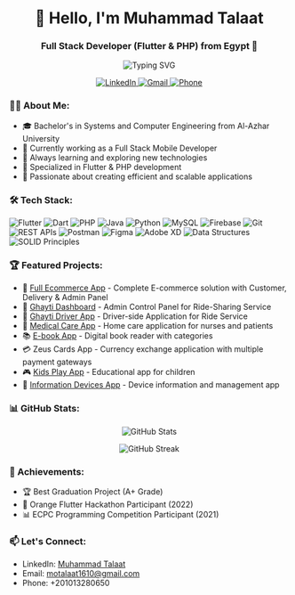 <h1 align="center">👋 Hello, I'm Muhammad Talaat</h1>
<h3 align="center">Full Stack Developer (Flutter & PHP) from Egypt 🌟</h3>

<p align="center">
  <img src="https://readme-typing-svg.demolab.com?font=Fira+Code&duration=3000&pause=1000&center=true&vCenter=true&width=435&lines=Full+Stack+Developer;Flutter+Developer;Mobile+App+Developer;1%2B+Years+of+Experience" alt="Typing SVG" />
</p>

<p align="center">
  <a href="https://www.linkedin.com/in/engmota">
    <img src="https://img.shields.io/badge/LinkedIn-0077B5?style=for-the-badge&logo=linkedin&logoColor=white" alt="LinkedIn"/>
  </a>
  <a href="mailto:motalaat1610@gmail.com">
    <img src="https://img.shields.io/badge/Gmail-D14836?style=for-the-badge&logo=gmail&logoColor=white" alt="Gmail"/>
  </a>
  <a href="tel:+201013280650">
    <img src="https://img.shields.io/badge/Phone-00C300?style=for-the-badge&logo=whatsapp&logoColor=white" alt="Phone"/>
  </a>
</p>

### 👨‍💻 About Me:
- 🎓 Bachelor's in Systems and Computer Engineering from Al-Azhar University
- 💼 Currently working as a Full Stack Mobile Developer
- 🌱 Always learning and exploring new technologies
- 📱 Specialized in Flutter & PHP development
- 🚀 Passionate about creating efficient and scalable applications

### 🛠️ Tech Stack:
<p align="left">
  <img src="https://img.shields.io/badge/Flutter-02569B?style=for-the-badge&logo=flutter&logoColor=white" alt="Flutter"/>
  <img src="https://img.shields.io/badge/Dart-0175C2?style=for-the-badge&logo=dart&logoColor=white" alt="Dart"/>
  <img src="https://img.shields.io/badge/PHP-777BB4?style=for-the-badge&logo=php&logoColor=white" alt="PHP"/>
  <img src="https://img.shields.io/badge/Java-ED8B00?style=for-the-badge&logo=openjdk&logoColor=white" alt="Java"/>
  <img src="https://img.shields.io/badge/Python-3776AB?style=for-the-badge&logo=python&logoColor=white" alt="Python"/>
  <img src="https://img.shields.io/badge/MySQL-4479A1?style=for-the-badge&logo=mysql&logoColor=white" alt="MySQL"/>
  <img src="https://img.shields.io/badge/Firebase-FFCA28?style=for-the-badge&logo=firebase&logoColor=black" alt="Firebase"/>
  <img src="https://img.shields.io/badge/Git-F05032?style=for-the-badge&logo=git&logoColor=white" alt="Git"/>
  <img src="https://img.shields.io/badge/REST_APIs-009688?style=for-the-badge&logo=fastapi&logoColor=white" alt="REST APIs"/>
  <img src="https://img.shields.io/badge/Postman-FF6C37?style=for-the-badge&logo=postman&logoColor=white" alt="Postman"/>
  <img src="https://img.shields.io/badge/Figma-F24E1E?style=for-the-badge&logo=figma&logoColor=white" alt="Figma"/>
  <img src="https://img.shields.io/badge/Adobe%20XD-FF61F6?style=for-the-badge&logo=adobe%20xd&logoColor=white" alt="Adobe XD"/>
  <img src="https://img.shields.io/badge/Data_Structures-FF6B6B?style=for-the-badge&logo=treehouse&logoColor=white" alt="Data Structures"/>
  <img src="https://img.shields.io/badge/SOLID-4C4C4C?style=for-the-badge&logo=solid&logoColor=white" alt="SOLID Principles"/>
</p>

### 🏆 Featured Projects:
- 📱 [Full Ecommerce App](https://github.com/mohamad-talaat/Full_Ecommerce-app-Flutter-PHP-Customer) - Complete E-commerce solution with Customer, Delivery & Admin Panel
- 🚗 [Ghayti Dashboard](https://drive.google.com/drive/folders/your-folder-id) - Admin Control Panel for Ride-Sharing Service
- 🚕 [Ghayti Driver App](https://drive.google.com/drive/folders/your-folder-id) - Driver-side Application for Ride Service
- 🏥 [Medical Care App](https://github.com/mohamad-talaat/graduation-proj-care_for_you-midical-app) - Home care application for nurses and patients
- 📚 [E-book App](https://github.com/mohamad-talaat/ebook-app) - Digital book reader with categories
- 💳 Zeus Cards App - Currency exchange application with multiple payment gateways
- 🎮 [Kids Play App](https://github.com/mohamad-talaat/kids-play) - Educational app for children
- 📱 [Information Devices App](https://github.com/mohamad-talaat/information_devices) - Device information and management app

### 📊 GitHub Stats:
<p align="center">
  <img src="https://github-readme-stats.vercel.app/api?username=mohamad-talaat&show_icons=true&theme=radical" alt="GitHub Stats" />
</p>
<p align="center">
  <img src="https://github-readme-streak-stats.herokuapp.com/?user=mohamad-talaat&theme=radical" alt="GitHub Streak" />
</p>

### 🌟 Achievements:
- 🏆 Best Graduation Project (A+ Grade)
- 🥇 Orange Flutter Hackathon Participant (2022)
- 📊 ECPC Programming Competition Participant (2021)

### 📫 Let's Connect:
- LinkedIn: [Muhammad Talaat](https://www.linkedin.com/in/engmota)
- Email: motalaat1610@gmail.com
- Phone: +201013280650
